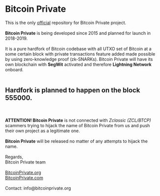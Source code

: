 # Bitcoin Private
This is the only <a href="http://bitcoinprivate.org">official</a> repository for Bitcoin Private project.<br>
<br>
<b>Bitcoin Private</b> is being developed since 2015 and planned for launch in 2018-2019.<br>
<br>
It is a pure hardfork of Bitcoin codebase with all UTXO set of Bitcoin at a some certain block with private transactions feature added made possible by using zero-knowledge proof (zk-SNARKs). Bitcoin Private will have its own blockchain with <b>SegWit</b> activated and therefore <b>Lightning Network</b> onboard.<br>
<br>
## Hardfork is planned to happen on the <b>block 555000</b>.<br>
<br>
<br>
<b>ATTENTION! Bitcoin Private</b> is not connected with <i>Zclassic (ZCL/BTCP)</i> scammers trying to hijack the name of Bitcoin Private from us and push their own project as a legitimate one.<br>
<br>
<b>Bitcoin Private</b> will be released no matter of any attempts to hijack the name.<br>
<br>
Regards,<br>
Bitcoin Private team<br>
<br>
<a href="http://bitcoinprivate.org">BitcoinPrivate.org</a><br>
<a href="http://bitcoinprivate.com">BitcoinPrivate.com</a><br>
<br>
Contact: info@bitcoinprivate.org
